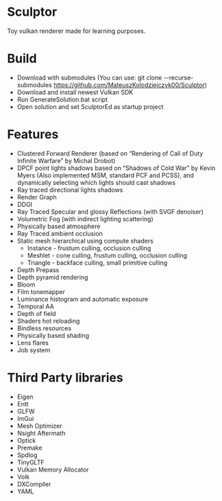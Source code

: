 # Sculptor
Toy vulkan renderer made for learning purposes.
# Build
- Download with submodules (You can use: git clone --recurse-submodules https://github.com/MateuszKolodziejczyk00/Sculptor)
- Download and install newest Vulkan SDK
- Run GenerateSolution.bat script
- Open solution and set SculptorEd as startup project
# Features
- Clustered Forward Renderer (based on “Rendering of Call of Duty Infinite Warfare” by Michal Drobot)
- DPCF point lights shadows based on “Shadows of Cold War” by Kevin Myers (Also implemented MSM, standard PCF and PCSS), and dynamically selecting which lights should cast shadows
- Ray traced directional lights shadows
- Render Graph
- DDGI
- Ray Traced Specular and glossy Reflections (with SVGF denoiser)
- Volumetric Fog (with indirect lighting scattering)
- Physically based atmosphere
- Ray Traced ambient occlusion
- Static mesh hierarchical using compute shaders
  - Instance - frustum culling, occlusion culling
  - Meshlet - cone culling, frustum culling, occlusion culling
  - Triangle - backface culling, small primitive culling
- Depth Prepass
- Depth pyramid rendering
- Bloom
- Film tonemapper
- Luminance histogram and automatic exposure
- Temporal AA
- Depth of field
- Shaders hot reloading
- Bindless resources
- Physically based shading
- Lens flares
- Job system
# Third Party libraries
- Eigen
- Entt
- GLFW
- ImGui
- Mesh Optimizer
- Nsight Aftermath
- Optick
- Premake
- Spdlog
- TinyGLTF
- Vulkan Memory Allocator
- Volk
- DXCompiler
- YAML